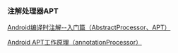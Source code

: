 ### 注解处理器APT

[Android编译时注解--入门篇（AbstractProcessor、APT）](https://www.jianshu.com/p/b5be6b896a1a)

[Android APT工作原理（annotationProcessor）](https://www.jianshu.com/p/89ac9a2513c4)

